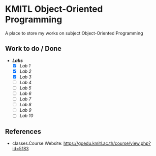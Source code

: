 # KMITL Object-Oriented Programming

A place to store my works on subject Object-Oriented Programming

## Work to do / Done

- **_Labs_**
    - [x] _Lab 1_
    - [x] _Lab 2_
    - [x] _Lab 3_
    - [ ] _Lab 4_
    - [ ] _Lab 5_
    - [ ] _Lab 6_
    - [ ] _Lab 7_
    - [ ] _Lab 8_
    - [ ] _Lab 9_
    - [ ] _Lab 10_

## References

- classes.Course Website: https://goedu.kmitl.ac.th/course/view.php?id=5183